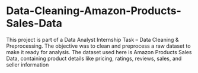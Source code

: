 # Data-Cleaning-Amazon-Products-Sales-Data
This project is part of a Data Analyst Internship Task – Data Cleaning &amp; Preprocessing. The objective was to clean and preprocess a raw dataset to make it ready for analysis.  The dataset used here is Amazon Products Sales Data, containing product details like pricing, ratings, reviews, sales, and seller information
